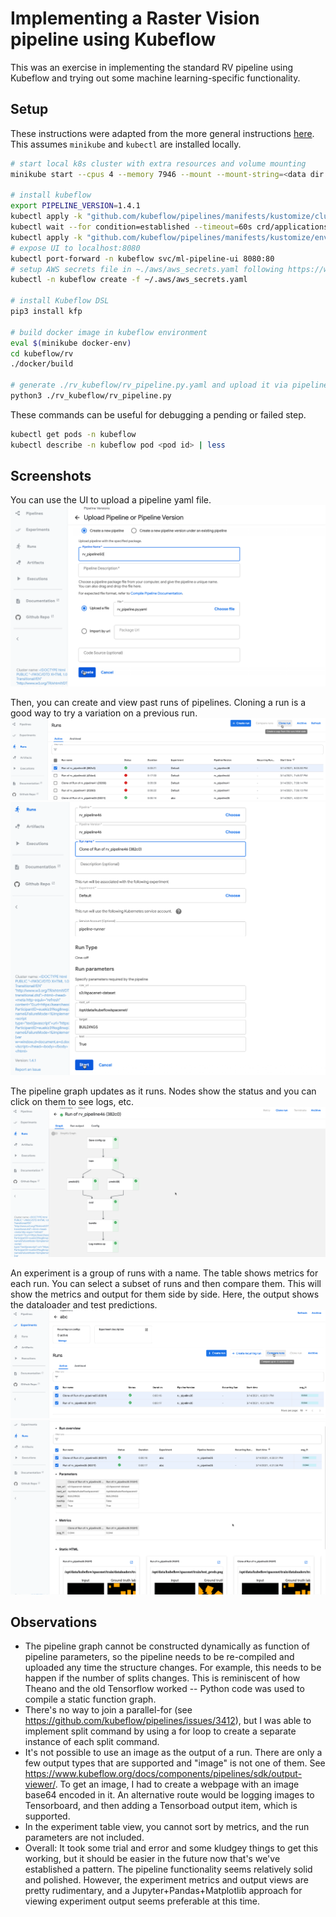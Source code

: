 # Implementing a Raster Vision pipeline using Kubeflow

This was an exercise in implementing the standard RV pipeline using Kubeflow and trying out some machine learning-specific functionality.

## Setup

These instructions were adapted from the more general instructions [here](../README.md). This assumes `minikube` and `kubectl` are installed locally.

```sh
# start local k8s cluster with extra resources and volume mounting
minikube start --cpus 4 --memory 7946 --mount --mount-string=<data dir on local host>:/opt/data/

# install kubeflow
export PIPELINE_VERSION=1.4.1
kubectl apply -k "github.com/kubeflow/pipelines/manifests/kustomize/cluster-scoped-resources?ref=$PIPELINE_VERSION"
kubectl wait --for condition=established --timeout=60s crd/applications.app.k8s.io
kubectl apply -k "github.com/kubeflow/pipelines/manifests/kustomize/env/platform-agnostic-pns?ref=$PIPELINE_VERSION"
# expose UI to localhost:8080
kubectl port-forward -n kubeflow svc/ml-pipeline-ui 8080:80
# setup AWS secrets file in ~./aws/aws_secrets.yaml following https://www.kubeflow.org/docs/aws/pipeline/#s3-access-from-kubeflow-pipelines
kubectl -n kubeflow create -f ~/.aws/aws_secrets.yaml

# install Kubeflow DSL
pip3 install kfp

# build docker image in kubeflow environment
eval $(minikube docker-env)
cd kubeflow/rv
./docker/build

# generate ./rv_kubeflow/rv_pipeline.py.yaml and upload it via pipeline UI at localhost:8080
python3 ./rv_kubeflow/rv_pipeline.py
```

These commands can be useful for debugging a pending or failed step.
```sh
kubectl get pods -n kubeflow
kubectl describe -n kubeflow pod <pod id> | less
```

## Screenshots

You can use the UI to upload a pipeline yaml file.
![Upload a pipeline](img/upload-pipeline.png)

Then, you can create and view past runs of pipelines. Cloning a run is a good way to try a variation on a previous run.
![Runs](img/runs.png)
![Clone a run](img/clone-run.png)

The pipeline graph updates as it runs. Nodes show the status and you can click on them to see logs, etc.
![Pipeline run](img/pipeline-run.png)

An experiment is a group of runs with a name. The table shows metrics for each run. You can select a subset of runs and then compare them. This will show the metrics and output for them side by side. Here, the output shows the dataloader and test predictions.
![Experiment](img/experiment.png)
![Compare output](img/compare-output.png)


## Observations
* The pipeline graph cannot be constructed dynamically as function of pipeline parameters, so the pipeline needs to be re-compiled and uploaded any time the structure changes. For example, this needs to be happen if the number of splits changes. This is reminiscent of how Theano and the old Tensorflow worked -- Python code was used to compile a static function graph.
* There's no way to join a parallel-for (see https://github.com/kubeflow/pipelines/issues/3412), but I was able to implement split command by using a for loop to create a separate instance of each split command.
* It's not possible to use an image as the output of a run. There are only a few output types that are supported and "image" is not one of them. See https://www.kubeflow.org/docs/components/pipelines/sdk/output-viewer/. To get an image, I had to create a webpage with an image base64 encoded in it. An alternative route would be logging images to Tensorboard, and then adding a Tensorboad output item, which is supported.
* In the experiment table view, you cannot sort by metrics, and the run parameters are not included.
* Overall: It took some trial and error and some kludgey things to get this working, but it should be easier in the future now that's we've established a pattern. The pipeline functionality seems relatively solid and polished. However, the experiment metrics and output views are pretty rudimentary, and a Jupyter+Pandas+Matplotlib approach for viewing experiment output seems preferable at this time.
